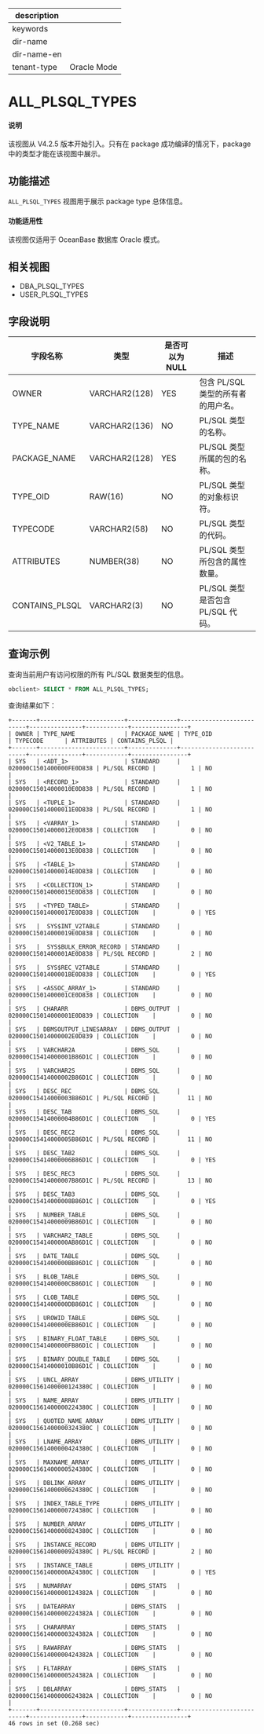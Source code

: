 |description||
|---|---|
|keywords||
|dir-name||
|dir-name-en||
|tenant-type|Oracle Mode|

# ALL_PLSQL_TYPES

<main id="notice" >
    <h4>说明</h4>
    <p>该视图从 V4.2.5 版本开始引入。只有在 package 成功编译的情况下，package 中的类型才能在该视图中展示。</p>
  </main>

## 功能描述

`ALL_PLSQL_TYPES` 视图用于展示 package type 总体信息。

<main id="notice" >
    <h4>功能适用性</h4>
    <p>该视图仅适用于 OceanBase 数据库 Oracle 模式。</p>
  </main>

## 相关视图

* DBA_PLSQL_TYPES
* USER_PLSQL_TYPES

## 字段说明

|         **字段名称**          |     **类型**     | **是否可以为 NULL** |**描述**|
|---------------------------|---|---|--------------------------------------------|
| OWNER          | VARCHAR2(128) | YES  | 包含 PL/SQL 类型的所有者的用户名。 |
| TYPE_NAME      | VARCHAR2(136) | NO   | PL/SQL 类型的名称。 |
| PACKAGE_NAME   | VARCHAR2(128) | YES  | PL/SQL 类型所属的包的名称。 |
| TYPE_OID       | RAW(16)       | NO   | PL/SQL 类型的对象标识符。 |
| TYPECODE       | VARCHAR2(58)  | NO   | PL/SQL 类型的代码。 |
| ATTRIBUTES     | NUMBER(38)    | NO   | PL/SQL 类型所包含的属性数量。 |
| CONTAINS_PLSQL | VARCHAR2(3)   | NO   | PL/SQL 类型是否包含 PL/SQL 代码。 |

## 查询示例

查询当前用户有访问权限的所有 PL/SQL 数据类型的信息。

```sql
obclient> SELECT * FROM ALL_PLSQL_TYPES;
```

查询结果如下：

```shell
+-------+------------------------+--------------+--------------------------+---------------+------------+----------------+
| OWNER | TYPE_NAME              | PACKAGE_NAME | TYPE_OID                 | TYPECODE      | ATTRIBUTES | CONTAINS_PLSQL |
+-------+------------------------+--------------+--------------------------+---------------+------------+----------------+
| SYS   | <ADT_1>                | STANDARD     | 020000C1501400000FE0D838 | PL/SQL RECORD |          1 | NO             |
| SYS   | <RECORD_1>             | STANDARD     | 020000C15014000010E0D838 | PL/SQL RECORD |          1 | NO             |
| SYS   | <TUPLE_1>              | STANDARD     | 020000C15014000011E0D838 | PL/SQL RECORD |          1 | NO             |
| SYS   | <VARRAY_1>             | STANDARD     | 020000C15014000012E0D838 | COLLECTION    |          0 | NO             |
| SYS   | <V2_TABLE_1>           | STANDARD     | 020000C15014000013E0D838 | COLLECTION    |          0 | NO             |
| SYS   | <TABLE_1>              | STANDARD     | 020000C15014000014E0D838 | COLLECTION    |          0 | NO             |
| SYS   | <COLLECTION_1>         | STANDARD     | 020000C15014000015E0D838 | COLLECTION    |          0 | NO             |
| SYS   | <TYPED_TABLE>          | STANDARD     | 020000C15014000017E0D838 | COLLECTION    |          0 | YES            |
| SYS   |  SYS$INT_V2TABLE       | STANDARD     | 020000C15014000019E0D838 | COLLECTION    |          0 | NO             |
| SYS   |  SYS$BULK_ERROR_RECORD | STANDARD     | 020000C1501400001AE0D838 | PL/SQL RECORD |          2 | NO             |
| SYS   |  SYS$REC_V2TABLE       | STANDARD     | 020000C1501400001BE0D838 | COLLECTION    |          0 | YES            |
| SYS   | <ASSOC_ARRAY_1>        | STANDARD     | 020000C1501400001CE0D838 | COLLECTION    |          0 | NO             |
| SYS   | CHARARR                | DBMS_OUTPUT  | 020000C15014000001E0D839 | COLLECTION    |          0 | NO             |
| SYS   | DBMSOUTPUT_LINESARRAY  | DBMS_OUTPUT  | 020000C15014000002E0D839 | COLLECTION    |          0 | NO             |
| SYS   | VARCHAR2A              | DBMS_SQL     | 020000C15414000001B86D1C | COLLECTION    |          0 | NO             |
| SYS   | VARCHAR2S              | DBMS_SQL     | 020000C15414000002B86D1C | COLLECTION    |          0 | NO             |
| SYS   | DESC_REC               | DBMS_SQL     | 020000C15414000003B86D1C | PL/SQL RECORD |         11 | NO             |
| SYS   | DESC_TAB               | DBMS_SQL     | 020000C15414000004B86D1C | COLLECTION    |          0 | YES            |
| SYS   | DESC_REC2              | DBMS_SQL     | 020000C15414000005B86D1C | PL/SQL RECORD |         11 | NO             |
| SYS   | DESC_TAB2              | DBMS_SQL     | 020000C15414000006B86D1C | COLLECTION    |          0 | YES            |
| SYS   | DESC_REC3              | DBMS_SQL     | 020000C15414000007B86D1C | PL/SQL RECORD |         13 | NO             |
| SYS   | DESC_TAB3              | DBMS_SQL     | 020000C15414000008B86D1C | COLLECTION    |          0 | YES            |
| SYS   | NUMBER_TABLE           | DBMS_SQL     | 020000C15414000009B86D1C | COLLECTION    |          0 | NO             |
| SYS   | VARCHAR2_TABLE         | DBMS_SQL     | 020000C1541400000AB86D1C | COLLECTION    |          0 | NO             |
| SYS   | DATE_TABLE             | DBMS_SQL     | 020000C1541400000BB86D1C | COLLECTION    |          0 | NO             |
| SYS   | BLOB_TABLE             | DBMS_SQL     | 020000C1541400000CB86D1C | COLLECTION    |          0 | NO             |
| SYS   | CLOB_TABLE             | DBMS_SQL     | 020000C1541400000DB86D1C | COLLECTION    |          0 | NO             |
| SYS   | UROWID_TABLE           | DBMS_SQL     | 020000C1541400000EB86D1C | COLLECTION    |          0 | NO             |
| SYS   | BINARY_FLOAT_TABLE     | DBMS_SQL     | 020000C1541400000FB86D1C | COLLECTION    |          0 | NO             |
| SYS   | BINARY_DOUBLE_TABLE    | DBMS_SQL     | 020000C15414000010B86D1C | COLLECTION    |          0 | NO             |
| SYS   | UNCL_ARRAY             | DBMS_UTILITY | 020000C1561400000124380C | COLLECTION    |          0 | NO             |
| SYS   | NAME_ARRAY             | DBMS_UTILITY | 020000C1561400000224380C | COLLECTION    |          0 | NO             |
| SYS   | QUOTED_NAME_ARRAY      | DBMS_UTILITY | 020000C1561400000324380C | COLLECTION    |          0 | NO             |
| SYS   | LNAME_ARRAY            | DBMS_UTILITY | 020000C1561400000424380C | COLLECTION    |          0 | NO             |
| SYS   | MAXNAME_ARRAY          | DBMS_UTILITY | 020000C1561400000524380C | COLLECTION    |          0 | NO             |
| SYS   | DBLINK_ARRAY           | DBMS_UTILITY | 020000C1561400000624380C | COLLECTION    |          0 | NO             |
| SYS   | INDEX_TABLE_TYPE       | DBMS_UTILITY | 020000C1561400000724380C | COLLECTION    |          0 | NO             |
| SYS   | NUMBER_ARRAY           | DBMS_UTILITY | 020000C1561400000824380C | COLLECTION    |          0 | NO             |
| SYS   | INSTANCE_RECORD        | DBMS_UTILITY | 020000C1561400000924380C | PL/SQL RECORD |          2 | NO             |
| SYS   | INSTANCE_TABLE         | DBMS_UTILITY | 020000C1561400000A24380C | COLLECTION    |          0 | YES            |
| SYS   | NUMARRAY               | DBMS_STATS   | 020000C1561400000124382A | COLLECTION    |          0 | NO             |
| SYS   | DATEARRAY              | DBMS_STATS   | 020000C1561400000224382A | COLLECTION    |          0 | NO             |
| SYS   | CHARARRAY              | DBMS_STATS   | 020000C1561400000324382A | COLLECTION    |          0 | NO             |
| SYS   | RAWARRAY               | DBMS_STATS   | 020000C1561400000424382A | COLLECTION    |          0 | NO             |
| SYS   | FLTARRAY               | DBMS_STATS   | 020000C1561400000524382A | COLLECTION    |          0 | NO             |
| SYS   | DBLARRAY               | DBMS_STATS   | 020000C1561400000624382A | COLLECTION    |          0 | NO             |
+-------+------------------------+--------------+--------------------------+---------------+------------+----------------+
46 rows in set (0.268 sec)
```